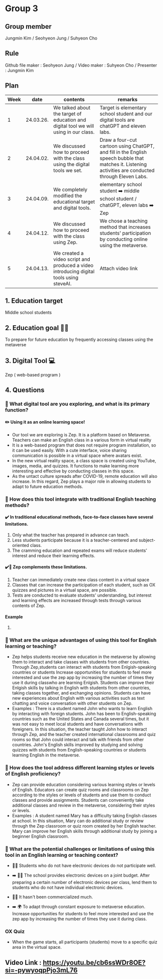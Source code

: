  #  Group 3 
 ## Group member 
Jungmin Kim / Seohyeon Jung / Suhyeon Cho
 ## Rule
 Github file maker : Seohyeon Jung / Video maker : Suhyeon Cho / Presenter : Jungmin Kim
 ## Plan
 
 |Week|date|contents|remarks|
 |--|--|--|--|
 |1 |24.03.26.|We talked about the target of education and digital tool we will using in our class.|Target is elementary school student and our digital tools are chatGPT and eleven labs.|
 |2 |24.04.02.|We discussed how to proceed with the class using the digital tools we set.|Draw a four-cut cartoon using ChatGPT, and fill in the English speech bubble that matches it. Listening activities are conducted through Eleven Labs.|
 |3 |24.04.09.|We completely modified the educational target and digital tools.|elementary school student ➡️ middle school student / chatGPT, eleven labs ➡️ Zep |
 |4 |24.04.12.|We discussed how to proceed with the class using Zep.|We chose a teaching method that increases students' participation by conducting online using the metaverse.|
 |5 |24.04.13.|We created a video script and produced a video introducing digital tools using steveAI.|Attach video link|
 
 ## 1. Education target 
Middle school students

 ## 2. Education goal 👩‍🏫
To prepare for future education by frequently accessing classes using the metaverse

 ## 3. Digital Tool 💻
Zep ( web-based program )

 ## 4. Questions 
 ### 📍 What digital tool are you exploring, and what is its primary function? 
 #### ✏️ Using it as an online learning space!
 - Our tool we are exploring is Zep. It is a platform based on Metaverse. Teachers can make an English class in a various form in virtual reality
 - It is a web-based program that does not require program installation, so it can be used easily. With a cute interface, voice sharing communication is possible in a virtual space where avatars exist.
 - In the new virtual reality space, a class space is created using YouTube, images, media, and quizzes. It functions to make learning more interesting and effective by conducting classes in this space.
 - As the untact culture spreads after COVID-19, remote education will also increase. In this regard, Zep plays a major role in allowing students to adapt to future education methods.

 ### 📍 How does this tool integrate with traditional English teaching methods? 
 #### ✔️ In traditional educational methods, face-to-face classes have several limitations.
  1. Only what the teacher has prepared in advance can teach.
  2. Less students participate because it is a teacher-centered and subject-oriented class.
  3. The cramming education and repeated exams will reduce students' interest and reduce their learning effects.
 #### ✔️🙆 Zep complements these limitations.
  1. Teacher can immediately create new class content in a virtual space
  2. Classes that can increase the participation of each student, such as OX quizzes and pictures in a virtual space, are possible.
  3. Tests are conducted to evaluate students' understanding, but interest and learning effects are increased through tests through various contents of Zep.

 #### Example
1. 

 ### 📍 What are the unique advantages of using this tool for English learning or teaching? 
 - Zep helps students receive new education in the metaverse by allowing them to interact and take classes with students from other countries. Through Zep,students can interact with students from Enlgish-speaking countries or students Increase opportunities for students to feel more interested and use the zep app by increasing the number of times they use it during classwho are learning Enlgish. Students can improve their Enlgish skills by talking in English with students from other countries, taking classes together, and exchanging opinions. Students can have new experiences about English with various activities such as text chatting and voice conversation with other students on Zep.
 - Examples : There is a student named John who wants to learn English by interacting with foreign students. John has been to English-speaking countries such as the United States and Canada several times, but it was not easy to meet local students and have conversations with foreigners. In this situation, the teacher taught John how to interact through Zep, and the teacher created international classrooms and quiz rooms so that John could interact and talk with friends from other countries. John's English skills improved by studying and solving quizzes with students from English-speaking countries or students learning English in the metaverse.

 ### 📍 How does the tool address different learning styles or levels of English proficiency? 
  - Zep can provide education considering various learning styles or levels of English. Educators can create quiz rooms and classrooms on Zep according to the styles or levels of students and use them to conduct classes and provide assignments. Students can conveniently take additional classes and review in the metaverse, considering their styles or levels.
  - Examples : A student named Mary has a difficulty taking English classes at school. In this situation, Mary can do additional study or review through the Zep classroom or quiz room created by her English teacher. Mary can improve her English skills through additional study by joining a beginner English classroom.

 ### 📍 What are the potential challenges or limitations of using this tool in an English learning or teaching context? 
  - 🙋‍♀️ Students who do not have electronic devices do not participate well.
  -  ➡️ 👩‍💻 The school provides electronic devices on a joint budget. After preparing a certain number of electronic devices per class, lend them to students who do not have individual electronic devices.
    
  - 🙋‍♂️ It hasn't been commercialized much.
  - ➡️ 🌍 To adapt through constant exposure to metaverse education. Increase opportunities for students to feel more interested and use the zep app by increasing the number of times they use it during class.

 

 ### OX Quiz 
 - When the game starts, all participants (students) move to a specific quiz area in the virtual space.


 

 ## Video Link : https://youtu.be/cb6ssWDr8OE?si=-pywyoqpPjo3mL76 
